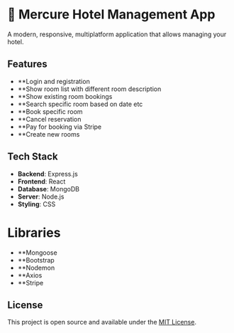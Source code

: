 # 🏨 Mercure Hotel Management App

A modern, responsive, multiplatform application that allows managing your hotel. 

## Features

- **Login and registration
- **Show room list with different room description
- **Show existing room bookings
- **Search specific room based on date etc
- **Book specific room
- **Cancel reservation
- **Pay for booking via Stripe
- **Create new rooms

## Tech Stack

- **Backend**: Express.js
- **Frontend**: React
- **Database**: MongoDB
- **Server**: Node.js
- **Styling**: CSS

# Libraries

- **Mongoose
- **Bootstrap
- **Nodemon
- **Axios
- **Stripe
  

## License

This project is open source and available under the [MIT License](LICENSE).

